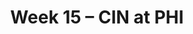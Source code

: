 ---
layout: game
title: Week 15 – CIN at PHI
season: 2012
game_id: 2012_15_CIN_PHI
away_team: CIN
home_team: PHI
---